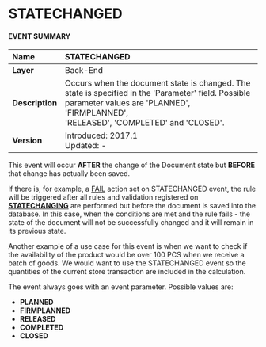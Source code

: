 # STATECHANGED
 
 
#### EVENT SUMMARY
|Name|STATECHANGED
|:-----|:-----
|**Layer**| Back-End
|**Description**| Occurs when the document state is changed. The <br> state is specified in the 'Parameter' field. Possible <br>parameter values are 'PLANNED', 'FIRMPLANNED', <br> 'RELEASED', 'COMPLETED' and 'CLOSED'.
|**Version**| Introduced: 2017.1 <br> Updated: -
 
This event will occur **AFTER** the change of the Document state but **BEFORE** that change has actually been saved. 

If there is, for example, a [FAIL](https://github.com/ErpNetDocs/tech/blob/master/advanced/user-business-rules/action-types/fail.md) action set on STATECHANGED event, the rule will be triggered after all rules and validation registered on **[STATECHANGING](https://github.com/ErpNetDocs/tech/blob/master/advanced/user-business-rules/events/statechanging.md)** are performed but before the document is saved into the database.  In this case, when the conditions are met and the rule fails - the state of the document will not be successfully changed and it will remain in its previous state.

Another example of a use case for this event is when we want to check if the availability of the product would be over 100 PCS when we receive a batch of goods. We would want to use the STATECHANGED event so the quantities of the current store transaction are included in the calculation.

The event always goes with an event parameter. Possible values are:

- **PLANNED**
- **FIRMPLANNED**
- **RELEASED**
- **COMPLETED**
- **CLOSED**
